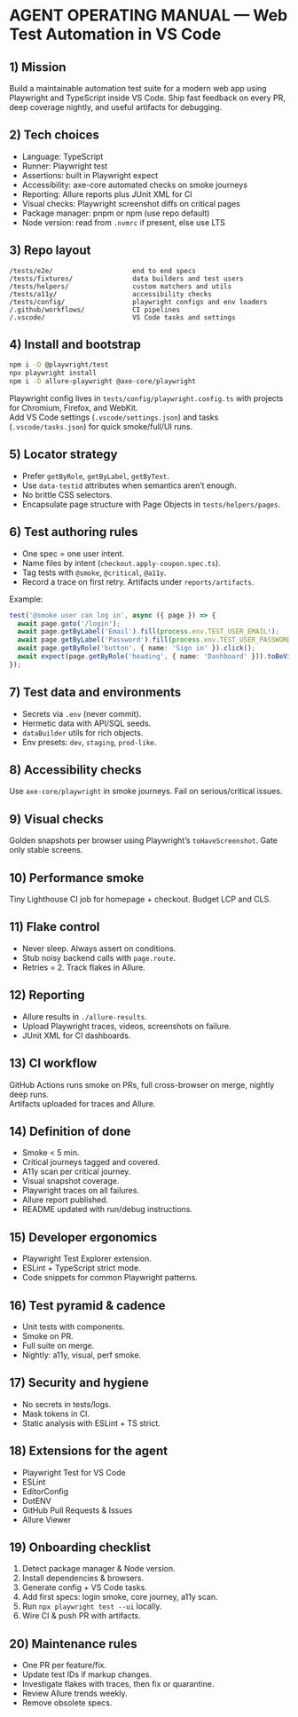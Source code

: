 # AGENT OPERATING MANUAL — Web Test Automation in VS Code

## 1) Mission
Build a maintainable automation test suite for a modern web app using Playwright and TypeScript inside VS Code. Ship fast feedback on every PR, deep coverage nightly, and useful artifacts for debugging.

## 2) Tech choices
- Language: TypeScript  
- Runner: Playwright test  
- Assertions: built in Playwright expect  
- Accessibility: axe-core automated checks on smoke journeys  
- Reporting: Allure reports plus JUnit XML for CI  
- Visual checks: Playwright screenshot diffs on critical pages  
- Package manager: pnpm or npm (use repo default)  
- Node version: read from `.nvmrc` if present, else use LTS  

## 3) Repo layout
```
/tests/e2e/                    end to end specs
/tests/fixtures/               data builders and test users
/tests/helpers/                custom matchers and utils
/tests/a11y/                   accessibility checks
/tests/config/                 playwright configs and env loaders
/.github/workflows/            CI pipelines
/.vscode/                      VS Code tasks and settings
```

## 4) Install and bootstrap
```bash
npm i -D @playwright/test
npx playwright install
npm i -D allure-playwright @axe-core/playwright
```

Playwright config lives in `tests/config/playwright.config.ts` with projects for Chromium, Firefox, and WebKit.  
Add VS Code settings (`.vscode/settings.json`) and tasks (`.vscode/tasks.json`) for quick smoke/full/UI runs.

## 5) Locator strategy
- Prefer `getByRole`, `getByLabel`, `getByText`.  
- Use `data-testid` attributes when semantics aren’t enough.  
- No brittle CSS selectors.  
- Encapsulate page structure with Page Objects in `tests/helpers/pages`.

## 6) Test authoring rules
- One spec = one user intent.  
- Name files by intent (`checkout.apply-coupon.spec.ts`).  
- Tag tests with `@smoke`, `@critical`, `@a11y`.  
- Record a trace on first retry. Artifacts under `reports/artifacts`.

Example:
```ts
test('@smoke user can log in', async ({ page }) => {
  await page.goto('/login');
  await page.getByLabel('Email').fill(process.env.TEST_USER_EMAIL!);
  await page.getByLabel('Password').fill(process.env.TEST_USER_PASSWORD!);
  await page.getByRole('button', { name: 'Sign in' }).click();
  await expect(page.getByRole('heading', { name: 'Dashboard' })).toBeVisible();
});
```

## 7) Test data and environments
- Secrets via `.env` (never commit).  
- Hermetic data with API/SQL seeds.  
- `dataBuilder` utils for rich objects.  
- Env presets: `dev`, `staging`, `prod-like`.

## 8) Accessibility checks
Use `axe-core/playwright` in smoke journeys. Fail on serious/critical issues.

## 9) Visual checks
Golden snapshots per browser using Playwright’s `toHaveScreenshot`. Gate only stable screens.

## 10) Performance smoke
Tiny Lighthouse CI job for homepage + checkout. Budget LCP and CLS.

## 11) Flake control
- Never sleep. Always assert on conditions.  
- Stub noisy backend calls with `page.route`.  
- Retries = 2. Track flakes in Allure.

## 12) Reporting
- Allure results in `./allure-results`.  
- Upload Playwright traces, videos, screenshots on failure.  
- JUnit XML for CI dashboards.

## 13) CI workflow
GitHub Actions runs smoke on PRs, full cross-browser on merge, nightly deep runs.  
Artifacts uploaded for traces and Allure.

## 14) Definition of done
- Smoke < 5 min.  
- Critical journeys tagged and covered.  
- A11y scan per critical journey.  
- Visual snapshot coverage.  
- Playwright traces on all failures.  
- Allure report published.  
- README updated with run/debug instructions.

## 15) Developer ergonomics
- Playwright Test Explorer extension.  
- ESLint + TypeScript strict mode.  
- Code snippets for common Playwright patterns.

## 16) Test pyramid & cadence
- Unit tests with components.  
- Smoke on PR.  
- Full suite on merge.  
- Nightly: a11y, visual, perf smoke.

## 17) Security and hygiene
- No secrets in tests/logs.  
- Mask tokens in CI.  
- Static analysis with ESLint + TS strict.

## 18) Extensions for the agent
- Playwright Test for VS Code  
- ESLint  
- EditorConfig  
- DotENV  
- GitHub Pull Requests & Issues  
- Allure Viewer  

## 19) Onboarding checklist
1. Detect package manager & Node version.  
2. Install dependencies & browsers.  
3. Generate config + VS Code tasks.  
4. Add first specs: login smoke, core journey, a11y scan.  
5. Run `npx playwright test --ui` locally.  
6. Wire CI & push PR with artifacts.

## 20) Maintenance rules
- One PR per feature/fix.  
- Update test IDs if markup changes.  
- Investigate flakes with traces, then fix or quarantine.  
- Review Allure trends weekly.  
- Remove obsolete specs.
